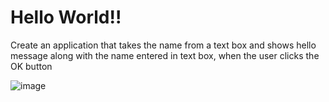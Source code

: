 # Hello World!!
 Create an application that takes the name from a text box and shows  hello message along with the name entered in text box, when the user  clicks the OK button
 
 
![image](https://user-images.githubusercontent.com/78583334/180825048-40f9959a-87fd-4867-9ed2-dede2761556a.png)
